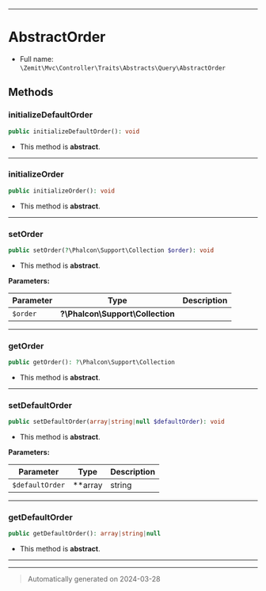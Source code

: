 ***

# AbstractOrder





* Full name: `\Zemit\Mvc\Controller\Traits\Abstracts\Query\AbstractOrder`




## Methods


### initializeDefaultOrder



```php
public initializeDefaultOrder(): void
```




* This method is **abstract**.







***

### initializeOrder



```php
public initializeOrder(): void
```




* This method is **abstract**.







***

### setOrder



```php
public setOrder(?\Phalcon\Support\Collection $order): void
```




* This method is **abstract**.



**Parameters:**

| Parameter | Type | Description |
|-----------|------|-------------|
| `$order` | **?\Phalcon\Support\Collection** |  |





***

### getOrder



```php
public getOrder(): ?\Phalcon\Support\Collection
```




* This method is **abstract**.







***

### setDefaultOrder



```php
public setDefaultOrder(array|string|null $defaultOrder): void
```




* This method is **abstract**.



**Parameters:**

| Parameter | Type | Description |
|-----------|------|-------------|
| `$defaultOrder` | **array|string|null** |  |





***

### getDefaultOrder



```php
public getDefaultOrder(): array|string|null
```




* This method is **abstract**.







***

***
> Automatically generated on 2024-03-28

